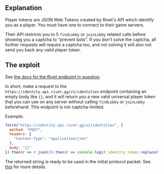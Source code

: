 ## Explanation

Player tokens are JSON Web Tokens created by Rivet's API which identify you as a player. You must have one to connect to their game servers.

Their API restricts you to 5 `findLobby` or `joinLobby` related calls before showing you a captcha to "prevent bots". If you don't solve the captcha, all further requests will require a captcha too, and not solving it will also not send you back any valid player token.

## The exploit

See [the docs for the Rivet endpoint in question](https://docs.rivet.gg/docs/api/api-identity/setup-identity).

In short, make a request to the `https://identity.api.rivet.gg/v1/identities` endpoint containing an empty body like `{}`, and it will return you a new valid universal player token that you can use on any server without calling `findLobby` or `joinLobby` beforehand. This endpoint is not captcha-limited.

Example:

```js
fetch("https://identity.api.rivet.gg/v1/identities", {
  method: "POST",
  headers: {
    "Content-Type": "application/json"
  },
  body: "{}"
}).then(r => r.json()).then(r => console.log(r.identity_token.replace("game_user", "player")));
```

The returned string is ready to be used in the initial protocol packet. See [this](https://github.com/ABCxFF/diepindepth/blob/main/protocol/serverbound.md#0x00-init-packet) for more details.
